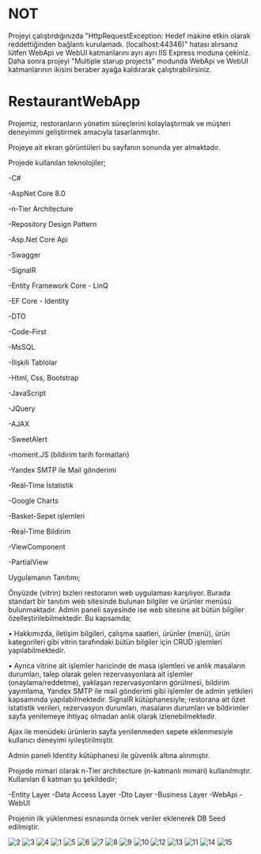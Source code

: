 # NOT
Projeyi çalıştırdığınızda "HttpRequestException: Hedef makine etkin olarak reddettiğinden bağlantı kurulamadı. (localhost:44346)" hatası alırsanız lütfen WebApi ve WebUI katmanlarını ayrı ayrı IIS Express moduna çekiniz. Daha sonra projeyi "Multiple starup projects" modunda WebApi ve WebUI katmanlarının ikisini beraber ayağa kaldırarak çalıştırabilirsiniz.
# RestaurantWebApp
Projemiz, restoranların yönetim süreçlerini kolaylaştırmak ve müşteri deneyimini geliştirmek amacıyla tasarlanmıştır.

Projeye ait ekran görüntüleri bu  sayfanın sonunda yer almaktadır.

Projede kullanılan teknolojiler;

-C#

-AspNet Core 8.0

-n-Tier Architecture

-Repository Design Pattern

-Asp.Net Core Api

-Swagger

-SignalR

-Entity Framework Core - LinQ

-EF Core - Identity

-DTO

-Code-First

-MsSQL

-İlişkili Tablolar

-Html, Css, Bootstrap

-JavaScript

-JQuery

-AJAX

-SweetAlert

-moment.JS (bildirim tarih formatları)

-Yandex SMTP ile Mail gönderimi

-Real-Time İstatistik

-Google Charts

-Basket-Sepet işlemleri

-Real-Time Bildirim

-ViewComponent

-PartialView


Uygulamanın Tanıtımı;

Önyüzde (vitrin) bizleri restoranın web uygulaması karşılıyor. Burada standart bir tanıtım web sitesinde bulunan bilgiler ve ürünler menüsü bulunmaktadır.
Admin paneli sayesinde ise web sitesine ait bütün bilgiler özelleştirilebilmektedir. Bu kapsamda;

•	Hakkımızda, iletişim bilgileri, çalışma saatleri, ürünler (menü), ürün kategorileri gibi vitrin tarafındaki bütün bilgiler için CRUD işlemleri yapılabilmektedir.

•	Ayrıca vitrine ait işlemler haricinde de masa işlemleri ve anlık masaların durumları, talep olarak gelen rezervasyonlara ait işlemler (onaylama/reddetme), yaklaşan rezervasyonların görülmesi, bildirim yayımlama, Yandex SMTP ile mail gönderimi gibi işlemler de admin yetkileri kapsamında yapılabilmektedir.
SignalR kütüphanesiyle; restorana ait özet istatistik verileri, rezervasyon durumları, masaların durumları ve bildirimler sayfa yenilemeye ihtiyaç olmadan anlık olarak izlenebilmektedir.

Ajax ile menüdeki ürünlerin sayfa yenilenmeden sepete eklenmesiyle kullanıcı deneyimi iyileştirilmiştir.

Admin paneli Identity kütüphanesi ile güvenlik altına alınmıştır.

Projede mimari olarak n-Tier architecture (n-katmanlı mimari) kullanılmıştır. Kullanılan 6 katman şu şekildedir;

-Entity Layer 
-Data Access Layer
-Dto Layer
-Business Layer
-WebApi
-WebUI

Projenin ilk yüklenmesi esnasında örnek veriler eklenerek DB Seed edilmiştir. 

![2](https://github.com/user-attachments/assets/cc2fd463-4e2f-4fac-a496-c218ccdf4576)
![3](https://github.com/user-attachments/assets/621411bd-5e15-467d-aa70-5350f6176212)
![4](https://github.com/user-attachments/assets/6918ffdf-8de4-4b40-8d01-0589b9951100)
![1](https://github.com/user-attachments/assets/13378304-c9c5-4cd1-bae4-5da0f7de1f20)
![5](https://github.com/user-attachments/assets/0d4d4d6f-459b-4c73-bd3a-2be456aa8b62)
![6](https://github.com/user-attachments/assets/0a2752ed-e7ab-4fb8-8e8b-b07dad8b37cb)
![7](https://github.com/user-attachments/assets/38ef9a6b-45cc-4795-afb3-441a99002761)
![8](https://github.com/user-attachments/assets/fed0df9f-cd74-4ddf-b696-33ee55793030)
![9](https://github.com/user-attachments/assets/5a13fffb-f26d-4fab-9833-b724734fbafd)
![10](https://github.com/user-attachments/assets/fec3c9a9-47b7-4243-98d5-f5620344f4cb)
![12](https://github.com/user-attachments/assets/f763b31e-f6d3-4547-bf83-a6773983a82e)
![13](https://github.com/user-attachments/assets/8497b8e0-e85b-49e7-aebf-3aaeb3440655)
![11](https://github.com/user-attachments/assets/1dc550e3-d0a2-44b5-9bf3-b1bc02a9e6e7)
![14](https://github.com/user-attachments/assets/7ee4d809-c1c5-4489-8a8e-5113fffb3ff6)
![15](https://github.com/user-attachments/assets/944238e0-511b-4e26-adbd-fd07d3abbc11)


